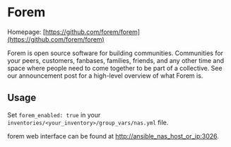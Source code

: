 # Forem

Homepage: [https://github.com/forem/forem](https://github.com/forem/forem)

Forem is open source software for building communities. Communities for your peers, customers, fanbases, families, friends, and any other time and space where people need to come together to be part of a collective. See our announcement post for a high-level overview of what Forem is.

## Usage

Set `forem_enabled: true` in your `inventories/<your_inventory>/group_vars/nas.yml` file.

forem web interface can be found at [http://ansible_nas_host_or_ip:3026](http://ansible_nas_host_or_ip:3026).
